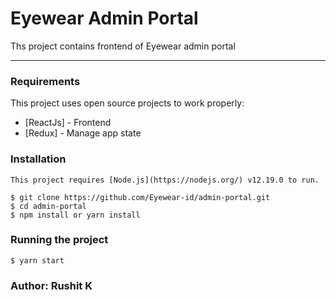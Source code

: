 # Eyewear Admin Portal

Ths project contains frontend of Eyewear admin portal

---

### Requirements

This project uses open source projects to work properly:

- [ReactJs] - Frontend
- [Redux] - Manage app state

### Installation

    This project requires [Node.js](https://nodejs.org/) v12.19.0 to run.

    $ git clone https://github.com/Eyewear-id/admin-portal.git
    $ cd admin-portal
    $ npm install or yarn install

### Running the project

    $ yarn start

### Author: Rushit K

